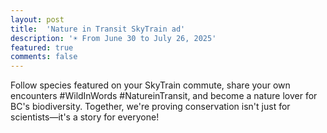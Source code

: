 ```yaml
---
layout: post
title:  'Nature in Transit SkyTrain ad'
description: '☀ From June 30 to July 26, 2025'
featured: true
comments: false
---
```

Follow species featured on your SkyTrain commute, share your own encounters #WildInWords #NatureinTransit, and become a nature lover for BC's biodiversity. Together, we're proving conservation isn't just for scientists—it's a story for everyone!

